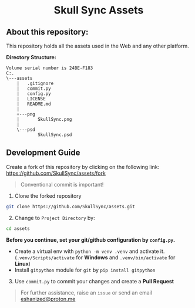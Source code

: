<h1 align="center"> Skull Sync Assets </h1>

## About this repository:
This repository holds all the assets used in the Web and any other platform.

<b>Directory Structure:</b>

```
Volume serial number is 24BE-F183
C:.
\---assets
    |   .gitignore
    |   commit.py
    |   config.py
    |   LICENSE
    |   README.md
    |
    +---png
    |       SkullSync.png
    |
    \---psd
            SkullSync.psd
```

## Development Guide
Create a fork of this repository by clicking on the following link:
https://github.com/SkullSync/assets/fork

> Conventional commit is important!

1. Clone the forked repository
```bash
git clone https://github.com/SkullSync/assets.git
```
2. Change to `Project Directory` by:
```bash
cd assets
```
**Before you continue, set your git/github configuration by `config.py`.**
- Create a virtual env with `python -m venv .venv` and activate it.(`.venv/Scripts/activate` for **Windows** and `.venv/bin/activate` for **Linux**)
- Install `gitpython` module for `git` by `pip install gitpython`

3. Use `commit.py` to commit your changes and create a **Pull Request**

> For further assistance, raise an `issue` or send an email eshanized@proton.me 